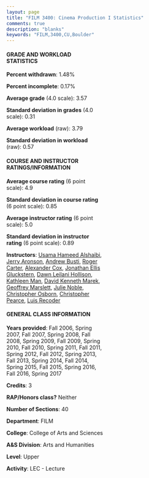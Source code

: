 ```yaml
---
layout: page
title: "FILM 3400: Cinema Production I Statistics"
comments: true
description: "blanks"
keywords: "FILM,3400,CU,Boulder"
---
```

<head>
<script src="https://ajax.googleapis.com/ajax/libs/jquery/2.1.3/jquery.min.js"></script>
<script src="https://dl.dropboxusercontent.com/s/pc42nxpaw1ea4o9/highcharts.js?dl=0"></script>
<!-- <script src="../assets/js/highcharts.js"></script> -->
<style type="text/css">@font-face {
	font-family: "Bebas Neue";
	src: url(https://www.filehosting.org/file/details/544349/BebasNeue Regular.otf) format("opentype");
	}
	h1.Bebas { 
		font-family: "Bebas Neue", Verdana, Tahoma;
	}
</style>
</head>
<body>
	<div id="container" style="float: right; width: 45%; height: 88%; margin-left: 2.5%; margin-right: 2.5%;"></div>
	<script language="JavaScript">
		$(document).ready(function() {
		var chart = {type: 'column'};
		var title = {text: 'Grade Distribution'};
		var xAxis = {categories: ['A','B','C','D','F'],crosshair: true};
		var yAxis = {min: 0,title: {text: 'Percentage'}};
		var tooltip = {headerFormat: '<center><b><span style="font-size:20px">{point.key}</span></b></center>',
		               pointFormat: '<td style="padding:0"><b>{point.y:.1f}%</b></td>',
		               footerFormat: '</table>',shared: true,useHTML: true};
		var plotOptions = {column: {pointPadding: 0.0,borderWidth: 0}};  
		var credits = {enabled: false};var series= [{name: 'Percent',data: [66.96,28.06,3.95,0.48,0.55,]}];
		var json = {};
		json.chart = chart;
		json.title = title;
		json.tooltip = tooltip;
		json.xAxis = xAxis;
		json.yAxis = yAxis;  
		json.series = series;
		json.plotOptions = plotOptions;  
		json.credits = credits;
		$('#container').highcharts(json);
	});
	</script>
</body>
			   
#### GRADE AND WORKLOAD STATISTICS

**Percent withdrawn**: 1.48%

**Percent incomplete**: 0.17%

**Average grade** (4.0 scale): 3.57

**Standard deviation in grades** (4.0 scale): 0.31

**Average workload** (raw): 3.79

**Standard deviation in workload** (raw): 0.57

#### COURSE AND INSTRUCTOR RATINGS/INFORMATION

**Average course rating** (6 point scale): 4.9

**Standard deviation in course rating** (6 point scale): 0.85

**Average instructor rating** (6 point scale): 5.0

**Standard deviation in instructor rating** (6 point scale): 0.89

**Instructors**: <a href='../../instructors/Usama_Hameed_Alshaibi'>Usama Hameed Alshaibi</a>, <a href='../../instructors/Jerry_Aronson'>Jerry Aronson</a>, <a href='../../instructors/Andrew_Busti'>Andrew Busti</a>, <a href='../../instructors/Roger_Carter'>Roger Carter</a>, <a href='../../instructors/Alexander_Cox'>Alexander Cox</a>, <a href='../../instructors/Jonathan_Ellis_Gluckstern'>Jonathan Ellis Gluckstern</a>, <a href='../../instructors/Dawn_Leilani_Hollison'>Dawn Leilani Hollison</a>, <a href='../../instructors/Kathleen_Man'>Kathleen Man</a>, <a href='../../instructors/David_Kenneth_Marek'>David Kenneth Marek</a>, <a href='../../instructors/Geoffrey_Marslett'>Geoffrey Marslett</a>, <a href='../../instructors/Julie_Noble'>Julie Noble</a>, <a href='../../instructors/Christopher_Osborn'>Christopher Osborn</a>, <a href='../../instructors/Christopher_Pearce'>Christopher Pearce</a>, <a href='../../instructors/Luis_Recoder'>Luis Recoder</a>

#### GENERAL CLASS INFORMATION

**Years provided**: Fall 2006, Spring 2007, Fall 2007, Spring 2008, Fall 2008, Spring 2009, Fall 2009, Spring 2010, Fall 2010, Spring 2011, Fall 2011, Spring 2012, Fall 2012, Spring 2013, Fall 2013, Spring 2014, Fall 2014, Spring 2015, Fall 2015, Spring 2016, Fall 2016, Spring 2017

**Credits**: 3

**RAP/Honors class?** Neither

**Number of Sections**: 40

**Department**: FILM

**College**: College of Arts and Sciences

**A&S Division**: Arts and Humanities

**Level**: Upper

**Activity**: LEC - Lecture
